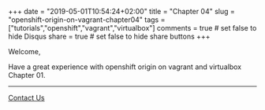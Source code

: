 +++
date = "2019-05-01T10:54:24+02:00"
title = "Chapter 04"
slug = "openshift-origin-on-vagrant-chapter04"
tags = ["tutorials","openshift","vagrant","virtualbox"]
comments = true # set false to hide Disqus
share = true    # set false to hide share buttons
+++

Welcome, 

Have a great experience with openshift origin on vagrant and virtualbox Chapter 01.




---

[Contact Us](/)
